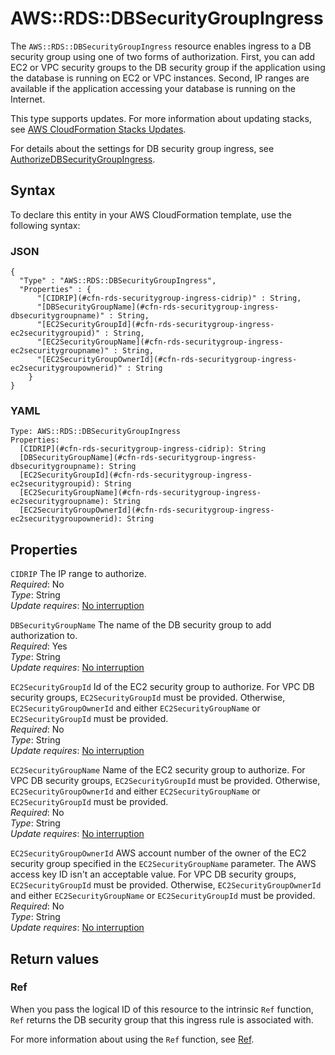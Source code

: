 # AWS::RDS::DBSecurityGroupIngress<a name="aws-resource-rds-security-group-ingress"></a>

The `AWS::RDS::DBSecurityGroupIngress` resource enables ingress to a DB security group using one of two forms of authorization\. First, you can add EC2 or VPC security groups to the DB security group if the application using the database is running on EC2 or VPC instances\. Second, IP ranges are available if the application accessing your database is running on the Internet\.

This type supports updates\. For more information about updating stacks, see [AWS CloudFormation Stacks Updates](https://docs.aws.amazon.com/AWSCloudFormation/latest/UserGuide/using-cfn-updating-stacks.html)\.

For details about the settings for DB security group ingress, see [AuthorizeDBSecurityGroupIngress](https://docs.aws.amazon.com/AmazonRDS/latest/APIReference/API_AuthorizeDBSecurityGroupIngress.html)\.

## Syntax<a name="aws-resource-rds-security-group-ingress-syntax"></a>

To declare this entity in your AWS CloudFormation template, use the following syntax:

### JSON<a name="aws-resource-rds-security-group-ingress-syntax.json"></a>

```
{
  "Type" : "AWS::RDS::DBSecurityGroupIngress",
  "Properties" : {
      "[CIDRIP](#cfn-rds-securitygroup-ingress-cidrip)" : String,
      "[DBSecurityGroupName](#cfn-rds-securitygroup-ingress-dbsecuritygroupname)" : String,
      "[EC2SecurityGroupId](#cfn-rds-securitygroup-ingress-ec2securitygroupid)" : String,
      "[EC2SecurityGroupName](#cfn-rds-securitygroup-ingress-ec2securitygroupname)" : String,
      "[EC2SecurityGroupOwnerId](#cfn-rds-securitygroup-ingress-ec2securitygroupownerid)" : String
    }
}
```

### YAML<a name="aws-resource-rds-security-group-ingress-syntax.yaml"></a>

```
Type: AWS::RDS::DBSecurityGroupIngress
Properties: 
  [CIDRIP](#cfn-rds-securitygroup-ingress-cidrip): String
  [DBSecurityGroupName](#cfn-rds-securitygroup-ingress-dbsecuritygroupname): String
  [EC2SecurityGroupId](#cfn-rds-securitygroup-ingress-ec2securitygroupid): String
  [EC2SecurityGroupName](#cfn-rds-securitygroup-ingress-ec2securitygroupname): String
  [EC2SecurityGroupOwnerId](#cfn-rds-securitygroup-ingress-ec2securitygroupownerid): String
```

## Properties<a name="aws-resource-rds-security-group-ingress-properties"></a>

`CIDRIP`  <a name="cfn-rds-securitygroup-ingress-cidrip"></a>
The IP range to authorize\.  
*Required*: No  
*Type*: String  
*Update requires*: [No interruption](https://docs.aws.amazon.com/AWSCloudFormation/latest/UserGuide/using-cfn-updating-stacks-update-behaviors.html#update-no-interrupt)

`DBSecurityGroupName`  <a name="cfn-rds-securitygroup-ingress-dbsecuritygroupname"></a>
The name of the DB security group to add authorization to\.  
*Required*: Yes  
*Type*: String  
*Update requires*: [No interruption](https://docs.aws.amazon.com/AWSCloudFormation/latest/UserGuide/using-cfn-updating-stacks-update-behaviors.html#update-no-interrupt)

`EC2SecurityGroupId`  <a name="cfn-rds-securitygroup-ingress-ec2securitygroupid"></a>
Id of the EC2 security group to authorize\. For VPC DB security groups, `EC2SecurityGroupId` must be provided\. Otherwise, `EC2SecurityGroupOwnerId` and either `EC2SecurityGroupName` or `EC2SecurityGroupId` must be provided\.  
*Required*: No  
*Type*: String  
*Update requires*: [No interruption](https://docs.aws.amazon.com/AWSCloudFormation/latest/UserGuide/using-cfn-updating-stacks-update-behaviors.html#update-no-interrupt)

`EC2SecurityGroupName`  <a name="cfn-rds-securitygroup-ingress-ec2securitygroupname"></a>
Name of the EC2 security group to authorize\. For VPC DB security groups, `EC2SecurityGroupId` must be provided\. Otherwise, `EC2SecurityGroupOwnerId` and either `EC2SecurityGroupName` or `EC2SecurityGroupId` must be provided\.  
*Required*: No  
*Type*: String  
*Update requires*: [No interruption](https://docs.aws.amazon.com/AWSCloudFormation/latest/UserGuide/using-cfn-updating-stacks-update-behaviors.html#update-no-interrupt)

`EC2SecurityGroupOwnerId`  <a name="cfn-rds-securitygroup-ingress-ec2securitygroupownerid"></a>
 AWS account number of the owner of the EC2 security group specified in the `EC2SecurityGroupName` parameter\. The AWS access key ID isn't an acceptable value\. For VPC DB security groups, `EC2SecurityGroupId` must be provided\. Otherwise, `EC2SecurityGroupOwnerId` and either `EC2SecurityGroupName` or `EC2SecurityGroupId` must be provided\.  
*Required*: No  
*Type*: String  
*Update requires*: [No interruption](https://docs.aws.amazon.com/AWSCloudFormation/latest/UserGuide/using-cfn-updating-stacks-update-behaviors.html#update-no-interrupt)

## Return values<a name="aws-resource-rds-security-group-ingress-return-values"></a>

### Ref<a name="aws-resource-rds-security-group-ingress-return-values-ref"></a>

 When you pass the logical ID of this resource to the intrinsic `Ref` function, `Ref` returns the DB security group that this ingress rule is associated with\.

For more information about using the `Ref` function, see [Ref](https://docs.aws.amazon.com/AWSCloudFormation/latest/UserGuide/intrinsic-function-reference-ref.html)\.